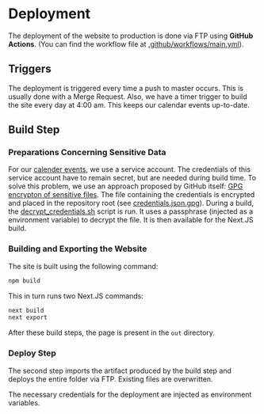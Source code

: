 # Deployment

The deployment of the website to production is done via FTP using
**GitHub Actions**. (You can find the workflow file at
[.github/workflows/main.yml](./../.github/workflows/main.yml)).

## Triggers

The deployment is triggered every time a push to master occurs. This is usually
done with a Merge Request. Also, we have a timer trigger to build the site every
day at 4:00 am. This keeps our calendar events up-to-date.

## Build Step

### Preparations Concerning Sensitive Data

For our [calender events](./calendar-events.md), we use a service account. The
credentials of this service account have to remain secret, but are needed during
build time. To solve this problem, we use an approach proposed by GitHub itself:
[GPG encrypton of sensitive files](https://docs.github.com/en/actions/configuring-and-managing-workflows/creating-and-storing-encrypted-secrets#limits-for-secrets).
The file containing the credentials is encrypted and placed in the repository
root (see [credentials.json.gpg](./../credentials.json.gpg)). During a build,
the [decrypt_credentials.sh](./../scripts/decrypt_credentials.sh) script is run.
It uses a passphrase (injected as a environment variable) to decrypt the file.
It is then available for the Next.JS build.

### Building and Exporting the Website

The site is built using the following command:

```bash
npm build
```

This in turn runs two Next.JS commands:

```bash
next build
next export
```

After these build steps, the page is present in the `out` directory.

### Deploy Step

The second step imports the artifact produced by the build step and deploys the
entire folder via FTP. Existing files are overwritten.

The necessary credentials for the deployment are injected as environment
variables.
